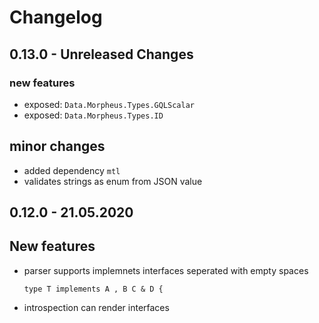 # Changelog

## 0.13.0 - Unreleased Changes

### new features

- exposed: `Data.Morpheus.Types.GQLScalar`
- exposed: `Data.Morpheus.Types.ID`

## minor changes

- added dependency `mtl`
- validates strings as enum from JSON value

## 0.12.0 - 21.05.2020

## New features

- parser supports implemnets interfaces seperated with empty spaces

  ```gql
  type T implements A , B C & D {
  ```

- introspection can render interfaces
